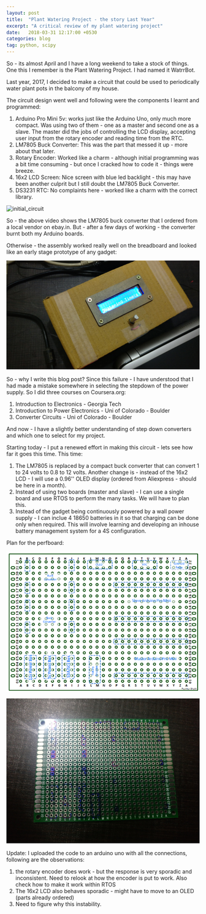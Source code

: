 ```yaml
---
layout: post
title:  "Plant Watering Project - the story Last Year"
excerpt: "A critical review of my plant watering project"
date:   2018-03-31 12:17:00 +0530
categories: blog
tag: python, scipy
---
```





So - its almost April and I have a long weekend to take a stock of things. One this I remember is the Plant Watering Project. I had named it WatrrBot.

Last year, 2017, I decided to make a circuit that could be used to periodically water plant pots in the balcony of my house.

The circuit design went well and following were the components I learnt and programmed:

1. Arduino Pro Mini 5v: works just like the Arduino Uno, only much more compact. Was using two of them - one as a master and second one as a slave. The master did the jobs of controlling the LCD display, accepting user input from the rotary encoder and reading time from the RTC.
2. LM7805 Buck Converter: This was the part that messed it up - more about that later.
3. Rotary Encoder: Worked like a charm -  although initial programming was a bit time consuming - but once I cracked how to code it - things were breeze.
4. 16x2 LCD Screen: Nice screen with blue led backlight - this may have been another culprit but I still doubt the LM7805 Buck Converter.
5. DS3231 RTC: No complaints here - worked like a charm with the correct library.

![initial_circuit](/img/blog/vid-20180330-wa0014.gif)

So - the above video shows the LM7805 buck converter that I ordered from a local vendor on ebay.in. But - after a few days of working - the converter burnt both my Arduino boards.

Otherwise - the assembly worked really well on the breadboard and looked like an early stage prototype of any gadget:

![initial_prototype](/img/blog/img_20170609_183408.jpg)

So - why I write this blog post? Since this failure - I have understood that I had made a mistake somewhere in selecting the stepdown of the power supply. So I did three courses on Coursera.org:

1. Introduction to Electronics - Georgia Tech
2. Introduction to Power Electronics - Uni of Colorado - Boulder
3. Converter Circuits - Uni of Colorado - Boulder

And now - I have a slightly better understanding of step down converters and which one to select for my project.

Starting today - I put a renewed effort in making this circuit - lets see how far it goes this time. This time:

1. The LM7805 is replaced by a compact buck converter that can convert 1 to 24 volts to 0.8 to 12 volts. Another change is - instead of the 16x2 LCD - I will use a 0.96'' OLED display (ordered from Aliexpress - should be here in a month).
2. Instead of using two boards (master and slave) - I can use a single board and use RTOS to perform the many tasks. We will have to plan this.
3. Instead of the gadget being continuously powered by a wall power supply - I can inclue 4 18650 batteries in it so that charging can be done only when required. This will involve learning and developing an inhouse battery management system for a 4S configuration.

Plan for the perfboard:

![perfboard_schematic](/img/blog/perfcb_planning_30mar18.png)

![perfboard_schematic_photo](/img/blog/img_20180330_235334.jpg)

Update: I uploaded the code to an arduino uno with all the connections, following are the observations:

1. the rotary encoder does work - but the response is very sporadic and inconsistent. Need to relook at how the encoder is put to work. Also check how to make it work within RTOS
2. The 16x2 LCD also behaves sporadic - might have to move to an OLED (parts already ordered)
3. Need to figure why this instability.
